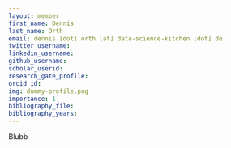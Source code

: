 ```yaml
---
layout: member
first_name: Dennis
last_name: Orth
email: dennis [dot] orth [at] data-science-kitchen [dot] de
twitter_username:
linkedin_username:
github_username:
scholar_userid:
research_gate_profile:
orcid_id:
img: dummy-profile.png
importance: 1
bibliography_file:
bibliography_years:
---
```


Blubb
	
